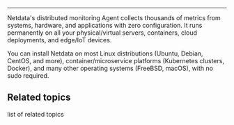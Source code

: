 <!--
title: "Overview"
sidebar_label: "Overview"
custom_edit_url: "https://github.com/netdata/netdata/blob/master/docs/concepts/netdata-agent/overview.md"
learn_status: "Published"
learn_topic_type: "Concepts"
learn_rel_path: "netdata-agent"
sidebar_position: 700
learn_docs_purpose: "Present an overview of what we will cover about Netdata Agent"
-->

**********************************************************************

Netdata's distributed monitoring Agent collects thousands of metrics from systems, hardware, and applications with zero configuration. It runs permanently on all your physical/virtual servers, containers, cloud deployments, and edge/IoT devices.

You can install Netdata on most Linux distributions (Ubuntu, Debian, CentOS, and more), container/microservice platforms (Kubernetes clusters, Docker), and many other operating systems (FreeBSD, macOS), with no sudo required.

## Related topics

list of related topics

